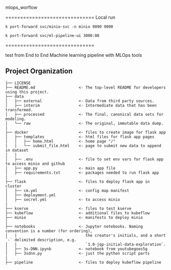 mlops_worflow

==============================
Local run
```
k port-forward svc/minio-svc -n minio 9090 9000
```
```
k port-forward svc/ml-pipeline-ui 3000:80
```

==============================

test from End to End Machine learning pipeline with MLOps tools

Project Organization
------------

    ├── LICENSE
    ├── README.md                   <- The top-level README for developers using this project.
    ├── data
    │   ├── external                <- Data from third party sources.
    │   ├── interim                 <- Intermediate data that has been transformed.
    │   ├── processed               <- The final, canonical data sets for modeling.
    │   └── raw                     <- The original, immutable data dump.
    |
    ├── docker                      <- files to create image for flask app
    │   ├── templates               <- html files for flask app pages
    │   │   ├── home.html           <- home page "/"
    |   |   └── submit_file.html    <- page to submit new data to append in dataset
    │   |
    │   ├── .env                    <- file to set env vars for flask app to access minio and github
    │   ├── app.py                  <- main app file
    │   ├── requirements.txt        <- packages needed to run flask app
    |
    ├── flask                       <- files to deploy flask app in cluster
    │   ├── cm.yml                  <- config map manifest
    │   ├── deployment.yml          
    │   ├── secret.yml              <- to access minio
    |
    ├── kserve                      <- files to test kserve
    ├── kubeflow                    <- additional files to kubeflow
    ├── minio                       <- manifests to deploy minio
    │
    ├── notebooks                   <- Jupyter notebooks. Naming convention is a number (for ordering),
    │   |                              the creator's initials, and a short `-` delimited description, e.g.
    │   |                              `1.0-jqp-initial-data-exploration`.
    │   ├── 3s-DNN.ipynb            <- notebook from youtubegoes5g
    │   ├── 3sdnn.py                <- just the python script parts
    |
    ├── pipeline                    <- files to deploy kubeflow pipeline